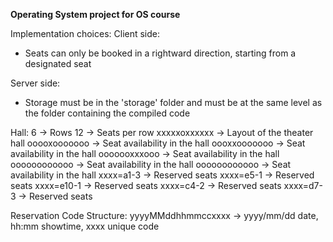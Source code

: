 **Operating System project for OS course**

Implementation choices:
  Client side:
  - Seats can only be booked in a rightward direction, starting from a designated seat
    
  Server side:
  - Storage must be in the 'storage' folder and must be at the same level as the folder containing the compiled code

Hall:
  6 -> Rows
  12 -> Seats per row
  xxxxxoxxxxxx -> Layout of the theater hall
  ooooxooooooo -> Seat availability in the hall
  oooxxooooooo -> Seat availability in the hall
  ooooooxxxooo -> Seat availability in the hall
  oooooooooooo -> Seat availability in the hall
  oooooooooooo -> Seat availability in the hall
  xxxx=a1-3 -> Reserved seats
  xxxx=e5-1 -> Reserved seats
  xxxx=e10-1 -> Reserved seats
  xxxx=c4-2 -> Reserved seats
  xxxx=d7-3 -> Reserved seats

  Reservation Code Structure:
      yyyyMMddhhmmccxxxx -> yyyy/mm/dd date, hh:mm showtime, xxxx unique code
